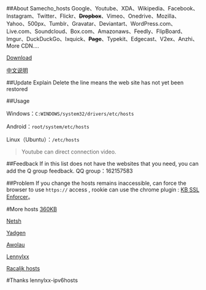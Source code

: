 ##About Samecho_hosts
Google、Youtube、XDA、Wikipedia、Facebook、Instagram、Twitter、Flickr、<s>**Dropbox**</s>、Vimeo、Onedrive、Mozilla、Yahoo、500px、Tumblr、Gravatar、Deviantart、WordPress.com、Live.com、Soundcloud、Box.com、Amazonaws、Feedly、FlipBoard、Imgur、DuckDuckGo、Ixquick、<s>**Page**</s>、Typekit、Edgecast、V2ex、Anzhi、More CDN....

[Download](https://github.com/catbb49294929/samecho_hosts/archive/master.zip)


[中文说明](https://github.com/catbb49294929/samecho_hosts/blob/master/README_zh_CN.md)

##Update Explain
Delete the line means the web site has not yet been restored


##Usage


Windows：`C:WINDOWS/system32/drivers/etc/hosts`


Android：`root/system/etc/hosts`


Linux（Ubuntu）：`/etc/hosts`


> Youtube can direct connection video.


##Feedback
If in this list does not have the websites that you need, you can add the Q group feedback. QQ group：162157583


##Problem
If you change the hosts remains inaccessible, can force the browser to use `https://` access , rookie can use the chrome plugin : [KB SSL Enforcer](https://chrome.google.com/webstore/detail/kb-ssl-enforcer/flcpelgcagfhfoegekianiofphddckof)。


#More hosts
[360KB](http://www.360kb.com/kb/2_122.html)

[Netsh](serve.netsh.org/pub/ipv4-hosts/)

[Yadgen](http://blog.yadgen.com/?page_id=585)

[Awolau](http://www.awolau.com/hosts/google-hosts.html)

[Lennylxx](https://raw.githubusercontent.com/lennylxx/ipv6-hosts/master/hosts)

[Racaljk hosts](https://github.com/racaljk/hosts)

#Thanks
lennylxx-ipv6hosts
